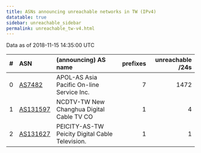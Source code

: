 ```yaml
---
title: ASNs announcing unreachable networks in TW (IPv4)
datatable: true
sidebar: unreachable_sidebar
permalink: unreachable_tw-v4.html
---
```


Data as of 2018-11-15 14:35:00 UTC


<div class="datatable-begin"></div>

|   # | ASN                                      | (announcing) AS name                            |   prefixes |   unreachable /24s |
|----:|:-----------------------------------------|:------------------------------------------------|-----------:|-------------------:|
|   0 | [AS7482](unreachable_AS7482-v4.html)     | APOL-AS Asia Pacific On-line Service Inc.       |          7 |               1472 |
|   1 | [AS131597](unreachable_AS131597-v4.html) | NCDTV-TW New Changhua Digital Cable TV CO       |          1 |                  4 |
|   2 | [AS131627](unreachable_AS131627-v4.html) | PEICITY-AS-TW Peicity Digital Cable Television. |          1 |                  1 |

<div class="datatable-end"></div>